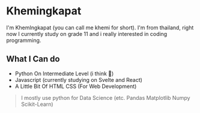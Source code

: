 # **Khemingkapat**

I'm KhemIngkapat (you can call me khemi for short). I'm from thailand, right now I currently study on grade 11 and i really interested in coding programming.

## What I Can do
- Python On Intermediate Level (i think 🤔)
- Javascript (currently studying on Svelte and React)
- A Little Bit Of HTML CSS (For Web Development)

> I mostly use python for Data Science (etc. Pandas Matplotlib Numpy Scikit-Learn)
